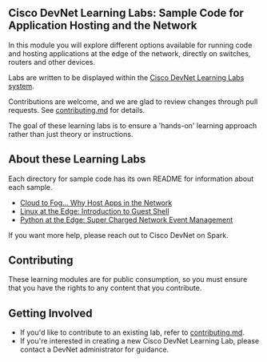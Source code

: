 ## Cisco DevNet Learning Labs: Sample Code for Application Hosting and the Network

In this module you will explore different options available for running code and hosting applications at the edge of the network, directly on switches, routers and other devices.   

Labs are written to be displayed within the [Cisco DevNet Learning Labs system](https://learninglabs.cisco.com).

Contributions are welcome, and we are glad to review changes through pull requests. See [contributing.md](contributing.md) for details.

The goal of these learning labs is to ensure a 'hands-on' learning approach rather than just theory or instructions.

## About these Learning Labs

Each directory for sample code has its own README for information about each sample.

* [Cloud to Fog… Why Host Apps in the Network](intro/README.md)
* [Linux at the Edge: Introduction to Guest Shell](guestshell/README.md)
* [Python at the Edge: Super Charged Network Event Management](python_onbox/README.md)

If you want more help, please reach out to Cisco DevNet on Spark.

## Contributing

These learning modules are for public consumption, so you must ensure that you have the rights to any content that you contribute.

## Getting Involved

* If you'd like to contribute to an existing lab, refer to [contributing.md](contributing.md).
* If you're interested in creating a new Cisco DevNet Learning Lab, please contact a DevNet administrator for guidance.
